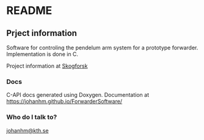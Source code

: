 # README #

## Prject information

Software for controling the pendelum arm system for a prototype forwarder. Implementation is done in C.

Project information at [Skogforsk](https://www.skogforsk.se/kunskap/kunskapsbanken/2016/pendelarmar-ger-battre-forarmiljo-och-mindre-markpaverkan/)

### Docs

C-API docs generated using Doxygen. Documentation at https://johanhm.github.io/ForwarderSoftware/

### Who do I talk to? 

johanhm@kth.se